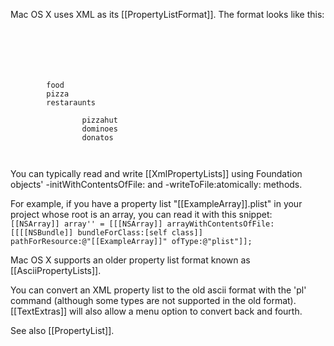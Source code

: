 Mac OS X uses XML as its [[PropertyListFormat]]. The format looks like this:

<code>
<!-- This is a comment -->
<?xml version="1.0" encoding="UTF-8"?>
<!DOCTYPE plist SYSTEM "file://localhost/System/Library/[[DTDs]]/[[PropertyList]].dtd">
<plist version="0.9">
<dict>
        <key>food</key>
        <string>pizza</string>
        <key>restaraunts</key>
        <array>
                <string>pizzahut</string>
                <string>dominoes</string>
                <string>donatos</string><!-- :-) -->
        </array>
</dict>
</code>

You can typically read and write [[XmlPropertyLists]] using Foundation objects' -initWithContentsOfFile: and -writeToFile:atomically: methods.

For example, if you have a property list "[[ExampleArray]].plist" in your project whose root is an array, you can read it with this snippet:
<code>
[[NSArray]] array'' = [[[NSArray]] arrayWithContentsOfFile: 
  [[[[NSBundle]] bundleForClass:[self class]] pathForResource:@"[[ExampleArray]]" ofType:@"plist"]];
</code>



Mac OS X supports an older property list format known as [[AsciiPropertyLists]].

You can convert an XML property list to the old ascii format with the 'pl' command (although some types are not supported in the old format). [[TextExtras]] will also allow a menu option to convert back and fourth.

See also [[PropertyList]].
